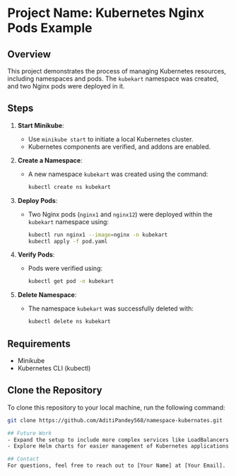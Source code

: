 # Project Name: Kubernetes Nginx Pods Example

## Overview
This project demonstrates the process of managing Kubernetes resources, including namespaces and pods. The `kubekart` namespace was created, and two Nginx pods were deployed in it.

## Steps
1. **Start Minikube**: 
   - Use `minikube start` to initiate a local Kubernetes cluster.
   - Kubernetes components are verified, and addons are enabled.
   
2. **Create a Namespace**: 
   - A new namespace `kubekart` was created using the command:
     ```bash
     kubectl create ns kubekart
     ```

3. **Deploy Pods**: 
   - Two Nginx pods (`nginx1` and `nginx12`) were deployed within the `kubekart` namespace using:
     ```bash
     kubectl run nginx1 --image=nginx -n kubekart
     kubectl apply -f pod.yaml
     ```

4. **Verify Pods**: 
   - Pods were verified using:
     ```bash
     kubectl get pod -n kubekart
     ```

5. **Delete Namespace**:
   - The namespace `kubekart` was successfully deleted with:
     ```bash
     kubectl delete ns kubekart
     ```

## Requirements
- Minikube
- Kubernetes CLI (kubectl)


## Clone the Repository

To clone this repository to your local machine, run the following command:

```bash
git clone https://github.com/AditiPandey568/namespace-kubernates.git

## Future Work
- Expand the setup to include more complex services like LoadBalancers or StatefulSets.
- Explore Helm charts for easier management of Kubernetes applications.

## Contact
For questions, feel free to reach out to [Your Name] at [Your Email].
